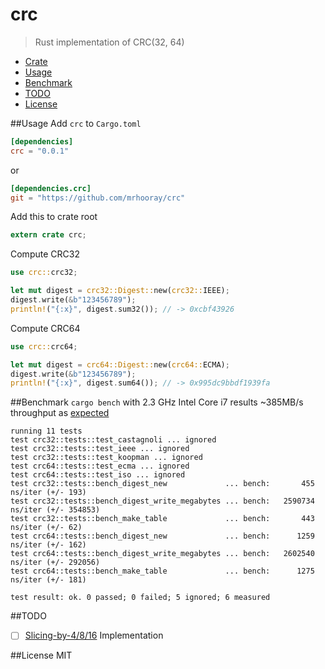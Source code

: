 # crc
> Rust implementation of CRC(32, 64)

* [Crate](https://crates.io/crates/crc)
* [Usage](#usage)
* [Benchmark](#benchmark)
* [TODO](#todo)
* [License](#license)

##Usage
Add `crc` to `Cargo.toml`
```toml
[dependencies]
crc = "0.0.1"
```
or
```toml
[dependencies.crc]
git = "https://github.com/mrhooray/crc"
```

Add this to crate root
```rust
extern crate crc;
```

Compute CRC32
```rust
use crc::crc32;

let mut digest = crc32::Digest::new(crc32::IEEE);
digest.write(&b"123456789");
println!("{:x}", digest.sum32()); // -> 0xcbf43926
```

Compute CRC64
```rust
use crc::crc64;

let mut digest = crc64::Digest::new(crc64::ECMA);
digest.write(&b"123456789");
println!("{:x}", digest.sum64()); // -> 0x995dc9bbdf1939fa
```

##Benchmark
`cargo bench` with 2.3 GHz Intel Core i7 results ~385MB/s throughput as [expected](http://create.stephan-brumme.com/crc32/)
```
running 11 tests
test crc32::tests::test_castagnoli ... ignored
test crc32::tests::test_ieee ... ignored
test crc32::tests::test_koopman ... ignored
test crc64::tests::test_ecma ... ignored
test crc64::tests::test_iso ... ignored
test crc32::tests::bench_digest_new             ... bench:       455 ns/iter (+/- 193)
test crc32::tests::bench_digest_write_megabytes ... bench:   2590734 ns/iter (+/- 354853)
test crc32::tests::bench_make_table             ... bench:       443 ns/iter (+/- 62)
test crc64::tests::bench_digest_new             ... bench:      1259 ns/iter (+/- 162)
test crc64::tests::bench_digest_write_megabytes ... bench:   2602540 ns/iter (+/- 292056)
test crc64::tests::bench_make_table             ... bench:      1275 ns/iter (+/- 181)

test result: ok. 0 passed; 0 failed; 5 ignored; 6 measured
```

##TODO
- [ ] [Slicing-by-4/8/16](http://create.stephan-brumme.com/crc32/#slicing-by-8-overview) Implementation

##License
MIT
